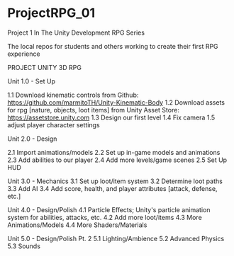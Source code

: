 # ProjectRPG_01
Project 1 In The Unity Development RPG Series

The local repos for students and others working to create their first RPG experience

PROJECT UNITY 3D RPG

Unit 1.0 - Set Up

1.1 Download kinematic controls from Github: https://github.com/marmitoTH/Unity-Kinematic-Body
1.2 Download assets for rpg [nature, objects, loot items] from Unity Asset Store: https://assetstore.unity.com
1.3 Design our first level
1.4 Fix camera
1.5 adjust player character settings

Unit 2.0 - Design

2.1 Import animations/models
2.2 Set up in-game models and animations
2.3 Add abilities to our player
2.4 Add more levels/game scenes
2.5 Set Up HUD

Unit 3.0 - Mechanics
3.1 Set up loot/item system
3.2 Determine loot paths
3.3 Add AI
3.4 Add score, health, and player attributes [attack, defense, etc.]

Unit 4.0 - Design/Polish
4.1 Particle Effects; Unity's particle animation system for abilities, attacks, etc.
4.2 Add more loot/items
4.3 More Animations/Models
4.4 More Shaders/Materials

Unit 5.0 - Design/Polish Pt. 2
5.1 Lighting/Ambience 
5.2 Advanced Physics
5.3 Sounds
